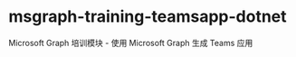# <a name="msgraph-training-teamsapp-dotnet"></a>msgraph-training-teamsapp-dotnet
Microsoft Graph 培训模块 - 使用 Microsoft Graph 生成 Teams 应用
